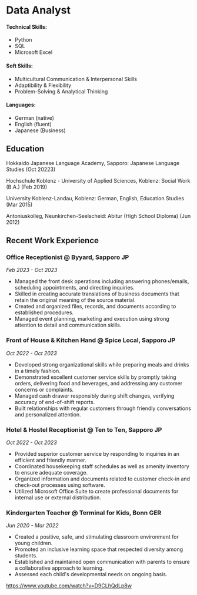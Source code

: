 # Data Analyst

#### Technical Skills: 
- Python
- SQL
- Microsoft Excel
  
#### Soft Skills: 
- Multicultural Communication & Interpersonal Skills
- Adaptibility & Flexibility
- Problem-Solving & Analytical Thinking

#### Languages: 
- German (native)
- English (fluent)
- Japanese (Business)


## Education
Hokkaido Japanese Language Academy, Sapporo:
Japanese Language Studies (Oct 20223)

Hochschule Koblenz - University of Applied Sciences, Koblenz:
Social Work (B.A.) (Feb 2019)

University Koblenz-Landau, Koblenz:
German, English, Education Studies (Mar 2015)

Antoniuskolleg, Neunkirchen-Seelscheid:
Abitur (High School Diploma) (Jun 2012)


## Recent Work Experience

### Office Receptionist @ Byyard, Sapporo JP
*Feb 2023 - Oct 2023*
- Managed the front desk operations including answering phones/emails, scheduling appointments, and directing inquiries.
- Skilled in creating accurate translations of business documents that retain the original meaning of the source material.
- Created and organized files, records, and documents according to established procedures.
- Managed event planning, marketing and execution using strong attention to detail and communication skills.

### Front of House & Kitchen Hand @ Spice Local, Sapporo JP
*Oct 2022 - Oct 2023*
- Developed strong organizational skills while preparing meals and drinks in a timely fashion.
- Demonstrated excellent customer service skills by promptly taking orders, delivering food and beverages, and addressing any customer concerns or complaints.
- Managed cash drawer responsibly during shift changes, verifying accuracy of end-of-shift reports.
- Built relationships with regular customers through friendly conversations and personalized attention.

### Hotel & Hostel Receptionist @ Ten to Ten, Sapporo JP
*Oct 2022 - Oct 2023*
- Provided superior customer service by responding to inquiries in an efficient and friendly manner.
- Coordinated housekeeping staff schedules as well as amenity inventory to ensure adequate coverage.
- Organized information and documents related to customer check-in and check-out processes using software.
- Utilized Microsoft Office Suite to create professional documents for internal use or external distribution.

### Kindergarten Teacher @ Terminal for Kids, Bonn GER
*Jun 2020 - Mar 2022*
- Created a positive, safe, and stimulating classroom environment for young children.
- Promoted an inclusive learning space that respected diversity among students.
- Established and maintained open communication with parents to ensure a collaborative approach to learning.
- Assessed each child's developmental needs on ongoing basis.
 


https://www.youtube.com/watch?v=D9CLhQdLp8w
